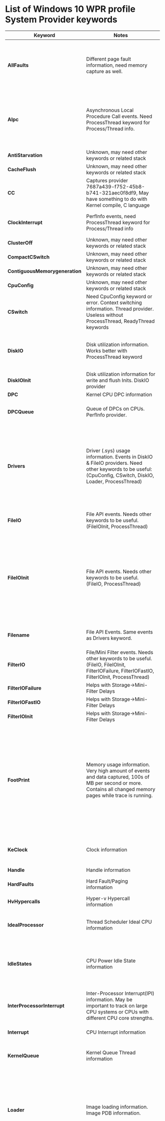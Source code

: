 # List of Windows 10 WPR profile System Provider keywords

|      **Keyword**     |           **Notes**           |      **Events**      |      **Graphs**      |
| ---------------------|-------------------------------|----------------------|----------------------|
|**AllFaults**|Different page fault information, need memory capture as well.|PageFault: Demand Zero, PageFault: Transition, PageFault: Copy on Write, PageFault [Provider], PageFault: Guard Page, PageFault: Hard Page Fault|None|
|**Alpc**|Asynchronous Local Procedure Call events. Need ProcessThread keyword for Process/Thread info.|ALPC: Receive Message, ALPC: Send Message, ALPC: Unwait, ALPC: Wait for Reply, ALPC: Wait for New Message, ALPC: Close Port, ALPC: Connect Request, ALPC: Connect Success|System Activity->Generic Events|
|**AntiStarvation**|Unknown, may need other keywords or related stack|
|**CacheFlush**|Unknown, may need other keywords or related stack|
|**CC**|Captures provider 7687a439-f752-45b8-b741-321aec0f8df9, May have something to do with Kernel compile, C language|
|**ClockInterrupt**|PerfInfo events, need ProcessThread keyword for Process/Thread info||System Activity->Generic Events|
|**ClusterOff**|Unknown, may need other keywords or related stack|
|**CompactCSwitch**|Unknown, may need other keywords or related stack|
|**ContiguousMemorygeneration**|Unknown, may need other keywords or related stack|
|**CpuConfig**|Unknown, may need other keywords or related stack|
|**CSwitch**|Need CpuConfig keyword or error. Context switching information. Thread provider. Useless without ProcessThread, ReadyThread keywords||CPU Usage (Precise)|
|**DiskIO**|Disk utilization information. Works better with ProcessThread keyword|[DiskIO]DiskIo: Read, DiskIo: Flush, DiskIo: Write, [FileIO]Filename: Create, Filename: Delete, Filename: Rundown|Disk Usage|
|**DiskIOInit**|Disk utilization information for write and flush Inits. DiskIO provider|DiskIO: Write Init, DiskIO: Flush Init|None|
|**DPC**|Kernel CPU DPC information|Dpc, TimerDpc|DPC/ISR|
|**DPCQueue**|Queue of DPCs on CPUs. PerfInfo provider.|DpcEnqueue, DpcExecute|System Activity->Generic Events|
|**Drivers**|Driver (.sys) usage information. Events in DiskIO & FileIO providers. Need other keywords to be useful: (CpuConfig, CSwitch, DiskIO, Loader, ProcessThread)|Driver: [DiskIO]Major Function Call, Driver: Major Function Return, Driver: Complete Request, Driver: Complete Request Return, Driver: Completion Routine Return, [FileIO]Filename: Rundown, Filename: Create, Filename: Delete|Device I/O|
|**FileIO**|File API events. Needs other keywords to be useful. (FileIOInit, ProcessThread)|FileIo: OperationEnd|None, unless more keywords are set|
|**FileIOInit**|File API events. Needs other keywords to be useful. (FileIO, ProcessThread)|FileIo: Create, FileIo: Close, FileIo: Cleanup, FileIo: QueryInfo, FileIo: DirEnum, FileIo: FSCTL, FileIo: Write, FileIo: Read, FileIo: QuerySecurity, FileIo: SetInfo, FileIo: QueryEA, FileIo: Flush, FileIo: Rename, FileIo: RenamePath, FileIo: Delete, FileIo: DirNotify, FileIo: DeletePath, FileIo: SetSecurity|File I/O|
|**Filename**|File API Events. Same events as Drivers keyword.|[FileIO]Filename: Rundown, Filename: Create, Filename: Delete|None|
|**FilterIO**|File/Mini Filter events. Needs other keywords to be useful. (FileIO, FileIOInit, FilterIOFailure, FilterIOFastIO, FilterIOInit, ProcessThread)|[FileIO]FileIo [Provider]|Storage->Mini-Filter Delays|
|**FilterIOFailure**|Helps with Storage->Mini-Filter Delays|
|**FilterIOFastIO**|Helps with Storage->Mini-Filter Delays|
|**FilterIOInit**|Helps with Storage->Mini-Filter Delays|
|**FootPrint**|Memory usage information. Very high amount of events and data captured, 100s of MB per second or more. Contains all changed memory pages while trace is running.|[PageFault]Memory: PageInMemory, Session: End Rundown, Memory: MemInfoExWS, Memory: MemInfo, Memory: KeMemUsage, Memory: MemInfoExSessionWS, [Pool]Pool: BigPoolSnap End Rundown, Pool: PoolSnap End Rundown, Pool: BigPoolSnap Session End Rundown, Pool: PoolSnap Session End Rundown|Memory->Memory Utilization, Memory->Resident Set, Memory->Total Commit, Memory->Virtual Memory Snapshots|
|**KeClock**|Clock information|[Perfinfo]Clock: Dynamic Tick Veto, Clock: Mode Switch, Clock: Time Update|None|
|**Handle**|Handle information|[Object]Object [Provider]|Memory->Handles|
|**HardFaults**|Hard Fault/Paging information|[PageFault]Hardfault|Memory->Hard Faults|
|**HvHypercalls**|Hyper-v Hypercall information|[Perfinfo]Kernel Hypercall|Hyper-V->Hypercall Kernel Stack|
|**IdealProcessor**|Thread Scheduler Ideal CPU information|[Thread]Thread: Set Ideal Processor, Thread: Set User Ideal Processor|System Activity->General Events|
|**IdleStates**|CPU Power Idle State information|[Power]Power: Enter Idle State, Power: Exit Idle State|Power->CPU Idle States, Power->PDC Resiliency Activity, Power->Platform Idle State|
|**InterProcessorInterrupt**|Inter-Processor Interrupt(IPI) information. May be important to track on large CPU systems or CPUs with different CPU core strengths.|[Perinfo]Interprocessor Interrupt (IPI): Receive, Interprocessor Interrupt (IPI): Send|Computation->IPI Information|
|**Interrupt**|CPU Interrupt information|[Perfinfo]Interrupt, Message Signaled Interrupt|None|
|**KernelQueue**|Kernel Queue Thread information|[Thread]Thread: Kernel Queue Dequeue, Thread: Kernel Queue Enqueue|System Activity->General Events|
|**Loader**|Image loading information. Image PDB information.|[ImageId]ImageId: Info, DbgId: RSDS, DbgId: Portable PDB, DbgId: Deterministic, ImageId: FileVersion, DbgId: ILRSDS, DbgId: None, DbgId: DBG, DbgId: Embedded PDB, DbgId: Error; [Image]Image: End Rundown, Image: Load, Image: Unload, Image: Kernel Base, Image [Provider]|System Activity->Images|
|**Memory**|Detailed memory usage information, High # of events per second. May include other keywords (MemoryInfo, MemoryInfoWS). Section information. Pool memory information|Pool: Free, Pool: BigPoolSnap End Rundown, Pool: Allocate Session, Pool: Free Session, Pool: PoolSnap End Rundown, Pool: BigPoolSnap Session End Rundown, Pool: PoolSnap Session  Rundown, Memory: KeMemUsage, Memory: MemInfo, Memory: MemInfoExSessionWS, Memory: MemInfoExWS, Memory: PageAccess, Memory: PageAccessEx, Memory: PageInMemory, Memory: PageRangeAccess, Memory: PageRangeRelease, Memory: PageRelease, Section: Create, Section: Delete, Section: SectionObject Create, Section: SectionObject Delete|Memory->Memory Utilization, Pool Graphs, Resident Set, Total Commit, Virtual Memory Snapshots|
|**NonTradeableMemory**|Error, may rely on other keywords to enable|
|**MemoryInfo**|General system memory information|[PageFault]Memory: MemInfo, Memory: MMStat|Memory->Memory Utilization|
|**MemoryInfoWS**|General system working set memory information. More information needed, may be total working set since boot?|[PageFault]Memory: MemInfoExWS, Memory: MemInfoExSessionWS|Memory->Virtual Memory Snapshots|
|**NetworkTrace**|TCP/IP Send, receive, connect and disconnect information. Does not include packets.|[UdpIp]Udp: Send, Udp: Receive; [TcpIp]TCP: Send, TCP: Receive, TCP: Connect, TCP: Disconnect|System Activity->Generic Events|
|**Object**|Possibly Kernel Object information|[Object]Object [Provider]|System Activity->Generic Events|
|**OpticalIO**|No useful information on optical disks(CD/DVD/Bluray). Does not show optical usage even with OpticalIOInit/DiskIO/DiskIOInit and ProcessThread keywords.|[DiskIO]DiskIo [Provider]|System Activity->Generic Events|
|**OpticalIOInit**|No useful information on optical disks(CD/DVD/Bluray). Does not show optical usage even with OpticalIO/DiskIO/DiskIOInit and ProcessThread keywords.|[DiskIO]DiskIo [Provider]|System Activity->Generic Events|
|**Pool**|Kernel Pool Memory information.|[Pool]Pool: Free, Pool: Allocate, Pool: Free Session, Pool: Allocate Session, Pool: BigPoolSnap End Rundown, Pool: PoolSnap End Rundown, Pool: BigPoolSnap Session End Rundown, Pool: PoolSnap Session End Rundown|Memory->Pool Graphs|
|**Power**|CPU power state information|[Power]Power: Perf State Change, Power: Idle State Change|Power->CPU Idle States, Other->CPU Frequency|
|**PmcProfile**|Unknown, may need other keywords or related stack|
|**ProcessCounter**|Unknown, may need ProcessThread keyword
|**ProcessFreeze**|Unknown, may need ProcessThread keyword
|**ProcessThread**|Running processes information|||
|**ReadyThread**|Running process and thread information|[Thread]Thread: Create, Thread: Delete, Thread: End Rundown, Thread: Set Name[Process]Process: Create, Process: Delete, Process: Terminate, Process: Zombie, Process: End Rundown|System Activity->Processes, System Activity->Thread Lifetimes|
|**ReferenceSet**|Unknown, may need other keywords or related stack. May only be used with heap capture|
|**Registry**|Registry usage information|[Registry]Registry: Query Value, Registry: Open Key, Registry: Close Key, Registry: Kcb: End Rundown, Registry: Enumerate Keys, Registry: Query Key, Registry: Kcb: Create, Registry: Kcb: Delete, Registry: Query Security, Registry: Enumerate Values, Registry: Set Information, Registry: Set Value, Registry: Create Key, Registry: Counters, Registry: Config|Storage->Registry, System Activity->Generic Events|
|**RegistryHive**|Very low number of events, use with Registry keyword|[Registry]Registry: Config, Registry: Counters, Registry: Hive: Dirty, Registry: Hive: End Rundown|Storage->Registry(No Data), System Activity->Generic Events|
|**SampledProfile**|Sampled CPU information. Setting the 'wpr.exe -setprofint' argument will control how often samples are taken. Best when used with other keywords; CpuConfig, ProcessThread|[Perfinfo]Sampled Profile|Computation->CPU Usage (Sampled)|
|**Session**|Memory related. Combine with other memory keywords|[Pagefault]Section: Create, Section: Delete, Section: SectionObject Create, Section: SectionObject Delete, Session: End Rundown|None|
|**SpinLock**|Thread spinlocks. Combine with other thread keywords.|[Thread]Thread: Spinlock|System Activity->Generic Events|
|**SplitIO**|Unknown, may need other keywords or related stack|
|**SynchronizationObjects**|Thread Synchronization Objects information.|[Thread]Thread: Resource|System Activity->Generic Events|
|**SystemCall**|System Call information(User mode->Kernel mode). Best when included with other keywords and stack information|[Perfinfo]SysCall: Enter, SysCall: Exit|System Activity->Generic Events|
|**ThreadPriority**|Thread Priority information. Combine with other thread keywords.|[Thread]Thread: SetBasePriority, Thread: Set Page Priority, Thread: Set I/O Priority, Thread: SetPriority|System Activity->Generic Events|
|**Timer**|System/Kernel timer information|[Perfinfo]Timer: Set Thread, Timer: Cancel, Timer: Expiration, Timer: Expiration Start, Timer: Set One Shot Timer, KTimer2: Set, 
KTimer2: Expiration, Timer: Set Periodic Timer, KTimer2: Cancel, KTimer2: Disable, KTimer2: Finalization|System Activity->Generic Events|
|**VAMap**|File mapping information|[FileIO]File: Map, File: Unmap, File: End Rundown|None|
|**VirtualAllocation**|Virtual Memory Allocation information|[PageFault]Memory: VirtualAlloc, Memory: VirtualFree, Memory: VirtualAlloc End Rundown, PageFault [Provider]|Memory->VirtualAlloc Commit Lifetimes, Other->Virtual Allocations|
|**WakeCounter**|Unknown, may need other keywords or related stack|[Process]|None|
|**WakeDrop**|Unknown, may need other keywords or related stack|
|**WakeEvent**|Unknown, may need other keywords or related stack|
|**WDFDPC**|Unknown, may need other keywords or related stack|[Perfinfo]WDF: Dpc|
|**WDFInterrupt**|Unknown, may need other keywords or related stack|[Perfinfo]WDF: Interrupt|
|**HiberRundown**|Unknown, may need other keywords or related stack|

